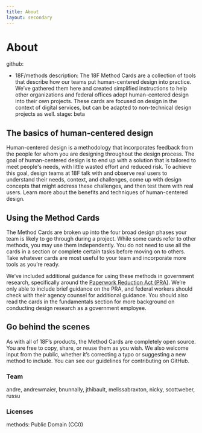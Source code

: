 ```yaml
---
title: About
layout: secondary
---
```


# About

github:
- 18F/methods
description: The 18F Method Cards are a collection of tools that describe how our teams put human-centered design into practice. We’ve gathered them here and created simplified instructions to help other organizations and federal offices adopt human-centered design into their own projects. These cards are focused on design in the context of digital services, but can be adapted to non-technical design projects as well. 
stage: beta

## The basics of human-centered design
Human-centered design is a methodology that incorporates feedback from the people for whom you are designing throughout the design process. The goal of human-centered design is to end up with a solution that is tailored to meet people's needs, with little wasted effort and reduced risk. To achieve this goal, design teams at 18F talk with and observe real users to understand their needs, context, and challenges, come up with design concepts that might address these challenges, and then test them with real users. Learn more about the benefits and techniques of human-centered design. 

## Using the Method Cards
The Method Cards are broken up into the four broad design phases your team is likely to go through during a project. While some cards refer to other methods, you may use them independently. You do not need to use all the cards in a section or complete certain tasks before moving on to others. Take whatever cards are most useful to your team and incorporate more tools as you’re ready. 

We’ve included additional guidance for using these methods in government research, specifically around the [Paperwork Reduction Act (PRA)](https://www.opm.gov/about-us/open-government/digital-government-strategy/fitara/paperwork-reduction-act-guide.pdf).
We’re only able to include brief guidance on the PRA, and federal workers should check with their agency counsel for additional guidance. You should also read the cards in the fundamentals section for more background on conducting design research as a government employee. 

## Go behind the scenes
As with all of 18F’s products, the Method Cards are completely open source. You are free to copy, share, or reuse them as you wish. We also welcome input from the public, whether it’s correcting a typo or suggesting a new method to include. You can see our guidelines for contributing on GitHub. 

### Team
andre, andrewmaier, bnunnally, jthibault, melissabraxton, nicky, scottweber, russu

### Licenses
  methods: Public Domain (CC0)


